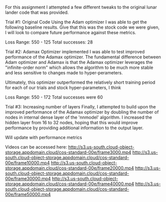 For this assignment I attempted a few different tweaks to the original lunar lander code that was provided.

Trial #1: Original Code
Using the Adam optimizer I was able to get the following baseline results. Give that this was the stock code we were given, I will look to compare future performance against these metrics.

Loss Range: 550 - 125
Total successes: 28

Trial #2: Adamax Optimizer implemented
I was able to test improved performance of the Adamax optimizer. The fundamental difference between Adam optimizer and Adamax is that the Adamax optimizer leverages the "infinite-order norm" which allows the algorithm to be much more stable and less sensitive to changes made to hyper-perameters.

Ultimately, this optimizer outperformed the relatively short training period for each of our trials and stock hyper-parameters, I think 

Loss Range: 550 - 172
Total successes were 60

Trial #3: Increasing number of layers
Finally, I attempted to build upon the improved performance of the Adamax optimizer by doubling the number of nodes in internal dense layer of the 'nnmodel' algorithm. I increased the hidden layer from 16 to 32 nodes, hoping that this would improve performance by providing additional information to the output layer.

Will update with performance metrics


Videos can be accessed here:
http://s3.us-south.cloud-object-storage.appdomain.cloud/cos-standard-00e/frame3000.mp4
http://s3.us-south.cloud-object-storage.appdomain.cloud/cos-standard-00e/frame10000.mp4
http://s3.us-south.cloud-object-storage.appdomain.cloud/cos-standard-00e/frame20000.mp4
http://s3.us-south.cloud-object-storage.appdomain.cloud/cos-standard-00e/frame30000.mp4
http://s3.us-south.cloud-object-storage.appdomain.cloud/cos-standard-00e/frame40000.mp4
http://s3.us-south.cloud-object-storage.appdomain.cloud/cos-standard-00e/frame50000.mp4
